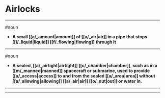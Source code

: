 # Airlocks
---
#noun
- **A small [[a/_amount|amount]] of [[a/_air|air]] in a pipe that stops [[l/_liquid|liquid]] [[f/_flowing|flowing]] through it**
---
#noun
- **A sealed, [[a/_airtight|airtight]] [[c/_chamber|chamber]], such as in a [[m/_manned|manned]] spacecraft or submarine, used to provide [[a/_access|access]] to and from the sealed [[a/_area|area]] without [[a/_allowing|allowing]] [[a/_air|air]] [[o/_out|out]] or water in.**
---
---
